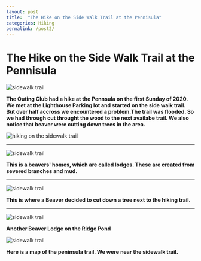 ```yaml
---
layout: post
title:  "The Hike on the Side Walk Trail at the Pennisula"
categories: Hiking
permalink: /post2/
---
```


# The Hike on the Side Walk Trail at the Pennisula

![sidewalk trail](https://i.imgur.com/31uP5pWl.jpg)

**The Outing Club had a hike at the Pennsula on the first Sunday of 2020.
We met at the Lighthouse Parking lot and started on the side walk trail.
But over half accross we encountered a problem.The trail was flooded. So
we had through cut  throught the wood to the next availabe trail. We also notice
that beaver were cutting down trees in the area.**

![hiking on the sidewalk trail](https://i.imgur.com/8Sc0SARl.jpg)

_________________________________________________

![sidewalk trail](https://i.imgur.com/OKqZJEWl.jpg)

**This is a  beavers' homes, which are called lodges. These are created from severed branches and mud.**

__________________________________________________

![sidewalk trail](https://i.imgur.com/y4fpBkkl.jpg)

**This is where a Beaver decided to cut down a tree next to the hiking trail.**

______________________________________________________________________


![sidewalk trail](https://i.imgur.com/kgNkHkzl.jpg)

**Another Beaver Lodge on the Ridge Pond**

![sidewalk trail](https://i.imgur.com/YDGH0e9l.png)

**Here is a map of the peninsula trail. We were near the sidewalk trail.**

















